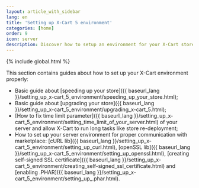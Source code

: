 ```yaml
---
layout: article_with_sidebar
lang: en
title: 'Setting up X-Cart 5 environment'
categories: [home]
order: 9
icon: server
description: Discover how to setup an environment for your X-Cart store
---
```


{% include global.html %}

This section contains guides about how to set up your X-Cart environment properly:

*   Basic guide about [speeding up your store]({{ baseurl_lang }}/setting_up_x-cart_5_environment/speeding_up_your_store.html);
*   Basic guide about [upgrading your store]({{ baseurl_lang }}/setting_up_x-cart_5_environment/upgrading_x-cart_5.html);
*   [How to fix time limit parameter]({{ baseurl_lang }}/setting_up_x-cart_5_environment/setting_time_limit_of_your_server.html) of your server and allow X-Cart to run long tasks like store re-deployment;
*   How to set up your server environment for proper communication with marketplace: [cURL lib]({{ baseurl_lang }}/setting_up_x-cart_5_environment/setting_up_curl.html), [openSSL lib]({{ baseurl_lang }}/setting_up_x-cart_5_environment/setting_up_openssl.html), [creating self-signed SSL certificate]({{ baseurl_lang }}/setting_up_x-cart_5_environment/creating_self-signed_ssl_certificate.html) and [enabling .PHAR]({{ baseurl_lang }}/setting_up_x-cart_5_environment/setting_up_.phar.html).